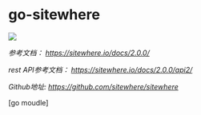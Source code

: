 # go-sitewhere


![](https://github.com/spider1998/go-sitewhere/blob/master/sites.svg)


*参考文档： https://sitewhere.io/docs/2.0.0/*

*rest API参考文档： https://sitewhere.io/docs/2.0.0/api2/*

*Github地址: https://github.com/sitewhere/sitewhere*

[go moudle]
